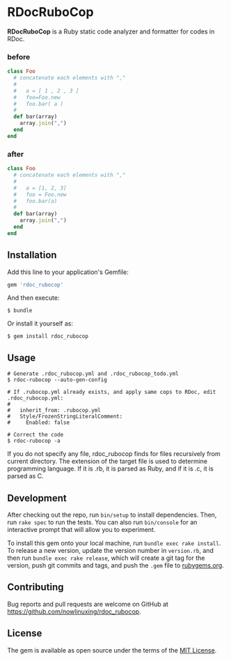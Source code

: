# RDocRuboCop

**RDocRuboCop** is a Ruby static code analyzer and formatter for codes in RDoc.

### before

```ruby
class Foo
  # concatenate each elements with ","
  #
  #   a = [ 1 , 2 , 3 ]
  #   foo=Foo.new
  #   foo.bar( a )
  #
  def bar(array)
    array.join(",")
  end
end
```

### after

```ruby
class Foo
  # concatenate each elements with ","
  #
  #   a = [1, 2, 3]
  #   foo = Foo.new
  #   foo.bar(a)
  #
  def bar(array)
    array.join(",")
  end
end

```

## Installation

Add this line to your application's Gemfile:

```ruby
gem 'rdoc_rubocop'
```

And then execute:

    $ bundle

Or install it yourself as:

    $ gem install rdoc_rubocop

## Usage

    # Generate .rdoc_rubocop.yml and .rdoc_rubocop_todo.yml
    $ rdoc-rubocop --auto-gen-config

    # If .rubocop.yml already exists, and apply same cops to RDoc, edit .rdoc_rubocop.yml:
    #
    #   inherit_from: .rubocop.yml
    #   Style/FrozenStringLiteralComment:
    #     Enabled: false

    # Correct the code
    $ rdoc-rubocop -a

If you do not specify any file, rdoc_rubocop finds for files recursively from current directory. The extension of the target file is used to determine programming language. If it is .rb, it is parsed as Ruby, and if it is .c, it is parsed as C.

## Development

After checking out the repo, run `bin/setup` to install dependencies. Then, run `rake spec` to run the tests. You can also run `bin/console` for an interactive prompt that will allow you to experiment.

To install this gem onto your local machine, run `bundle exec rake install`. To release a new version, update the version number in `version.rb`, and then run `bundle exec rake release`, which will create a git tag for the version, push git commits and tags, and push the `.gem` file to [rubygems.org](https://rubygems.org).

## Contributing

Bug reports and pull requests are welcome on GitHub at https://github.com/nowlinuxing/rdoc_rubocop.

## License

The gem is available as open source under the terms of the [MIT License](https://opensource.org/licenses/MIT).
